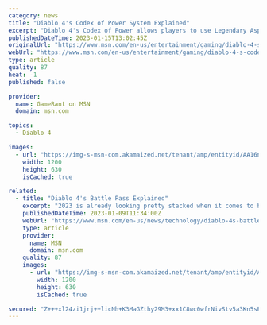 ```yaml
---
category: news
title: "Diablo 4's Codex of Power System Explained"
excerpt: "Diablo 4's Codex of Power allows players to use Legendary Aspects and Powers to substantially improve their gear and builds."
publishedDateTime: 2023-01-15T13:02:45Z
originalUrl: "https://www.msn.com/en-us/entertainment/gaming/diablo-4-s-codex-of-power-system-explained/ar-AA16nj6E"
webUrl: "https://www.msn.com/en-us/entertainment/gaming/diablo-4-s-codex-of-power-system-explained/ar-AA16nj6E"
type: article
quality: 87
heat: -1
published: false

provider:
  name: GameRant on MSN
  domain: msn.com

topics:
  - Diablo 4

images:
  - url: "https://img-s-msn-com.akamaized.net/tenant/amp/entityid/AA16neBp.img?h=630&w=1200&m=6&q=60&o=t&l=f&f=jpg"
    width: 1200
    height: 630
    isCached: true

related:
  - title: "Diablo 4's Battle Pass Explained"
    excerpt: "2023 is already looking pretty stacked when it comes to big video game releases, and Diablo 4 is one of the most anticipated games on the calendar. Announced all the way back in 2019, it's finally ..."
    publishedDateTime: 2023-01-09T11:34:00Z
    webUrl: "https://www.msn.com/en-us/news/technology/diablo-4s-battle-pass-explained/ar-AA168WWT"
    type: article
    provider:
      name: MSN
      domain: msn.com
    quality: 87
    images:
      - url: "https://img-s-msn-com.akamaized.net/tenant/amp/entityid/AA168sUT.img?h=630&w=1200&m=6&q=60&o=t&l=f&f=jpg&x=375&y=178"
        width: 1200
        height: 630
        isCached: true

secured: "Z+++xl24zi1jrj++licNh+K3MaGZthy29M3+xx1C8wc0wfrNivStv5a3Kn5sPaRFzim6P3tnVPL79mh4x6zPZl17gM/kDDO5FAFxd9ZhaMImdRo+oY0nRDSa8+wH+Id7X0hTs1qL11S2NqN/Whi+pFzqOKjf+c32QvA+pX/TTG8ZRZkn2jxvR7/2JvyQGxZ33StoGDw4UCIVKexaDbNUFEedyJOHEyjjMKfTfSIruDWmTxhVz+31WcTek/cBmpB5ejfy4qiOC2OadNEY2adtFFHaelkUC+o1YtvvJD9B+A7Uv4pNzk1iV2XngXqHvFt8IOA5HrKoMGv+Q0s1pVyTqVmoLNGIFeDdYxK0guKV/qQ=;x5BfY67z2xHWr7DTWOHViw=="
---
```


